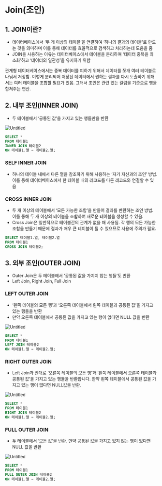 # Join(조인)

## 1. JOIN이란?

- 데이터베이스에서 ‘두 개 이상의 테이블’을 연결하여 ‘하나의 결과의 테이블’로 만드는 것을 의미하며 이를 통해 데이터를 효율적으로 검색하고 처리하는데 도움을 줌
- JOIN을 사용하는 이유는 데이터베이스에서 테이블을 분리하여 ‘데이터 중복을 최소화’하고 ‘데이터의 일관성’을 유지하기 위함

관계형 데이터베이스에서는 중복 데이터를 피하기 위해서 데이터를 쪼개 여러 테이블로 나눠서 저장함. 이렇게 분리되어 저장된 데이터에서 원하는 결과를 다시 도출하기 위해서는 여러 테이블을 조합할 필요가 있음. 그래서 조인은 관련 있는 컬럼을 기준으로 행을 합쳐주는 연산.

## 2. 내부 조인(INNER JOIN)

- 두 테이블에서 ‘공통된 값’을 가지고 있는 행들만을 반환

![Untitled](https://melodic-droplet-c1f.notion.site/image/https%3A%2F%2Fprod-files-secure.s3.us-west-2.amazonaws.com%2F3c793912-0294-456e-ba59-f7da91aea06d%2Ffc8f7c83-be20-4ee2-9070-b5ddb2ea69c3%2FUntitled.png?table=block&id=0d0e9d8e-b0ce-4539-8bc4-64060a1d731b&spaceId=3c793912-0294-456e-ba59-f7da91aea06d&width=770&userId=&cache=v2)

```sql
SELECT *
FROM 테이블1
INNER JOIN 테이블2
ON 테이블1.열 = 테이블2.열;
```

### SELF INNER JOIN

- 하나의 테이블 내에서 다른 열을 참조하기 위해 사용하는 ‘자기 자신과의 조인’ 방법. 이를 통해 데이터베이스에서 한 테이블 내의 레코드를 다른 레코드와 연결할 수 있음

### CROSS INNER JOIN

- 두 개 이상의 테이블에서 ‘모든 가능한 조합’을 만들어 결과를 반환하는 조인 방법. 이를 통해 두 개 이상의 테이블을 조합하여 새로운 테이블을 생성할 수 있음.
- Cross Join은 일반적으로 테이블간의 관계가 없을 때 사용됨. 각 행의 모든 가능한 조합을 만들기 때문에 결과가 매우 큰 테이블이 될 수 있으므로 사용에 주의가 필요.

```sql
SELECT 테이블1.열, 테이블2.열
FROM 테이블1
CROSS JOIN 테이블2;
```

## 3. 외부 조인(OUTER JOIN)

- Outer Join은 두 테이블에서 ‘공통된 값을 가지지 않는 행들’도 반환
- Left Join, Right Join, Full Join

### LEFT OUTER JOIN

- ‘왼쪽 테이블의 모든 행’과 ‘오른쪽 테이블에서 왼쪽 테이블과 공통된 값’을 가지고 있는 행들을 반환
- 만약 오른쪽 테이블에서 공통된 값을 가지고 있는 행이 없다면 NULL 값을 반환

![Untitled](https://melodic-droplet-c1f.notion.site/image/https%3A%2F%2Fprod-files-secure.s3.us-west-2.amazonaws.com%2F3c793912-0294-456e-ba59-f7da91aea06d%2Fb55dd582-8d8f-48fa-85a3-63d4808b2d46%2FUntitled.png?table=block&id=a1033b8a-094e-41c9-b566-672e9d7eb935&spaceId=3c793912-0294-456e-ba59-f7da91aea06d&width=770&userId=&cache=v2)

```sql
SELECT *
FROM 테이블1
LEFT JOIN 테이블2
ON 테이블1.열 = 테이블2.열;
```

### RIGHT OUTER JOIN

- Left Join과 반대로 ‘오른쪽 테이블의 모든 행’과 ‘왼쪽 테이블에서 오른쪽 테이블과 공통된 값’을 가지고 있는 행들을 반환합니다. 만약 왼쪽 테이블에서 공통된 값을 가지고 있는 행이 없다면 NULL값을 반환.

![Untitled](https://melodic-droplet-c1f.notion.site/image/https%3A%2F%2Fprod-files-secure.s3.us-west-2.amazonaws.com%2F3c793912-0294-456e-ba59-f7da91aea06d%2F3d172b1a-8729-4a45-bbd1-a6b4105f1936%2FUntitled.png?table=block&id=d3e37941-a28b-4911-9797-ca670ea86d0c&spaceId=3c793912-0294-456e-ba59-f7da91aea06d&width=770&userId=&cache=v2)

```sql
SELECT *
FROM 테이블1
RIGHT JOIN 테이블2
ON 테이블1.열 = 테이블2.열;
```

### FULL OUTER JOIN

- 두 테이블에서 ‘모든 값’을 반환. 만약 공통된 값을 가지고 있지 않는 행이 있다면 NULL 값을 반환

![Untitled](https://melodic-droplet-c1f.notion.site/image/https%3A%2F%2Fprod-files-secure.s3.us-west-2.amazonaws.com%2F3c793912-0294-456e-ba59-f7da91aea06d%2F964bbc94-219e-4609-8ca6-a4158381fafe%2FUntitled.png?table=block&id=e15ebf49-8022-42d9-8b98-57c6ea75b674&spaceId=3c793912-0294-456e-ba59-f7da91aea06d&width=770&userId=&cache=v2)

```sql
SELECT *
FROM 테이블1
FULL OUTER JOIN 테이블2
ON 테이블1.열 = 테이블2.열;
```